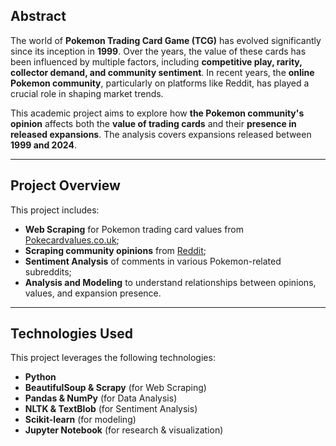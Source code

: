 ##  Abstract

The world of **Pokemon Trading Card Game (TCG)** has evolved significantly since its inception in **1999**. Over the years, the value of these cards has been influenced by multiple factors, including **competitive play, rarity, collector demand, and community sentiment**. In recent years, the **online Pokemon community**, particularly on platforms like Reddit, has played a crucial role in shaping market trends.

This academic project aims to explore how **the Pokemon community's opinion** affects both the **value of trading cards** and their **presence in released expansions**. The analysis covers expansions released between **1999 and 2024**.

---

##  Project Overview
This project includes:

- **Web Scraping** for Pokemon trading card values from [Pokecardvalues.co.uk](https://pokecardvalues.co.uk/);
- **Scraping community opinions** from [Reddit](https://reddit.com);
- **Sentiment Analysis** of comments in various Pokemon-related subreddits;
- **Analysis and Modeling** to understand relationships between opinions, values, and expansion presence.

---

## Technologies Used
This project leverages the following technologies:

- **Python** 
- **BeautifulSoup & Scrapy** (for Web Scraping) 
- **Pandas & NumPy** (for Data Analysis) 
- **NLTK & TextBlob** (for Sentiment Analysis) 
- **Scikit-learn** (for modeling) 
- **Jupyter Notebook** (for research & visualization) 
